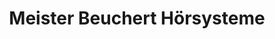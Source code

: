 ---
title: "Meister Beuchert Hörsysteme"
url: /heilbronn/meister-beuchert-hoersysteme/
shop: Hörgeräte
---